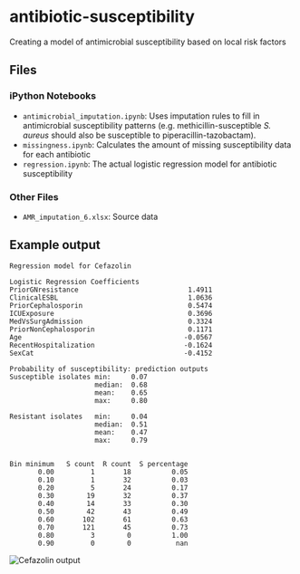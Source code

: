 # antibiotic-susceptibility
Creating a model of antimicrobial susceptibility based on local risk factors

## Files

### iPython Notebooks
* `antimicrobial_imputation.ipynb`: Uses imputation rules to fill in antimicrobial susceptibility patterns (e.g. methicillin-susceptible *S. aureus* should also be susceptible to piperacillin-tazobactam).
* `missingness.ipynb`: Calculates the amount of missing susceptibility data for each antibiotic
* `regression.ipynb`: The actual logistic regression model for antibiotic susceptibility

### Other Files
* `AMR_imputation_6.xlsx`: Source data

## Example output

```
Regression model for Cefazolin

Logistic Regression Coefficients
PriorGNresistance                           1.4911
ClinicalESBL                                1.0636
PriorCephalosporin                          0.5474
ICUExposure                                 0.3696
MedVsSurgAdmission                          0.3324
PriorNonCephalosporin                       0.1171
Age                                        -0.0567
RecentHospitalization                      -0.1624
SexCat                                     -0.4152

Probability of susceptibility: prediction outputs
Susceptible isolates min:     0.07
                     median:  0.68
                     mean:    0.65
                     max:     0.80
                     
Resistant isolates   min:     0.04
                     median:  0.51
                     mean:    0.47
                     max:     0.79
                     

Bin minimum   S count  R count  S percentage
       0.00         1       18          0.05
       0.10         1       32          0.03
       0.20         5       24          0.17
       0.30        19       32          0.37
       0.40        14       33          0.30
       0.50        42       43          0.49
       0.60       102       61          0.63
       0.70       121       45          0.73
       0.80         3        0          1.00
       0.90         0        0           nan
```
![Cefazolin output](https://user-images.githubusercontent.com/31163077/198854338-c4f57208-880c-4b2d-ab50-9af27394b30d.png)
